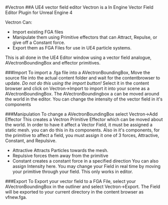 #Vectron
##A UE4 vector field editor 
Vectron is a In Engine Vector Field Editor Plugin for Unreal Engine 4

Vectron Can:

- Import existing FGA files
- Manipulate them using Primitive effectors that can Attract, Repulse, or give off a Constant force.
- Export them as FGA Files for use in UE4 particle systems.

This is all done in the UE4 Editor window using a vector field analogue, AVectronBoundingBox and effector primitives.

###Import
To import a .fga file into a AVectronBoundingBox, Move the source file into the actual content folder and wait for the contentbrowser to update. 
*Do not do this using the import button!*
Select it in the content browser and click on Vectron->Import to import it into your scene as a AVectronBoundingBox.
The AVectronBoundingbox a can be moved around the world in the editor.
You can change the intensity of the vector field in it's components

###Manipulation
To change a AVectronBoundingBox select Vectron->Add Effector
This creates a Vectron Primitive Effector which can be moved about the world.
In order to have it affect a Vector Field, it must be assigned a static mesh. you can do this in its components.
Also in it's components, for the primitive to affect a field, you must assign it one of 3 forces, Attractive, Constant, and Repulsive.
- Attractive Attracts Particles towards the mesh.
- Repulsive forces them away from the primitive
- Constant creates a constant force in a specified direction
You can also assign Intensity here.
You may change your Field in real time by moving your primitive through your field. 
This only works in editor.

###Export
To Export your vector field to a FGA File, select your AVectronBoundingBox in the outliner and select Vectron->Export.
The Field will be exported to your current directory in the content browser as vfnew.fga.

